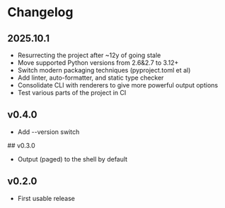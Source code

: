 # Changelog

## 2025.10.1
- Resurrecting the project after ~12y of going stale
- Move supported Python versions from 2.6&2.7 to 3.12+
- Switch modern packaging techniques (pyproject.toml et al)
- Add linter, auto-formatter, and static type checker
- Consolidate CLI with renderers to give more powerful output options
- Test various parts of the project in CI

## v0.4.0
- Add --version switch

## v0.3.0
- Output (paged) to the shell by default

## v0.2.0
- First usable release
